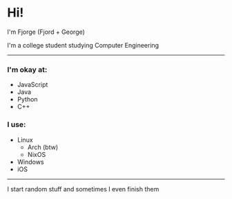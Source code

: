 # Hi!
I'm Fjorge (Fjord + George)

I'm a college student studying Computer Engineering

---

### I'm okay at:
- JavaScript
- Java
- Python
- C++

### I use:
- Linux
  - Arch (btw)
  - NixOS
- Windows
- iOS

---

I start random stuff and sometimes I even finish them
